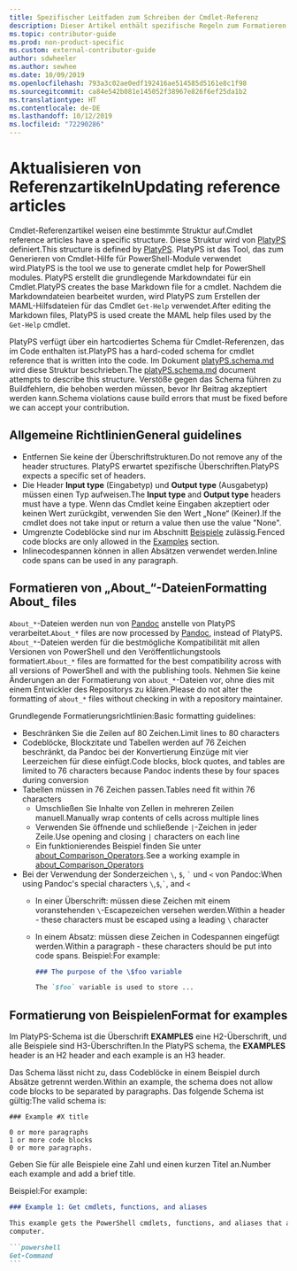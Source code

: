 ```yaml
---
title: Spezifischer Leitfaden zum Schreiben der Cmdlet-Referenz
description: Dieser Artikel enthält spezifische Regeln zum Formatieren von PowerShell-Codebeispielen. Dies gilt für konzeptionelle Artikel mit Beispielen sowie für die Cmdlet-Referenz.
ms.topic: contributor-guide
ms.prod: non-product-specific
ms.custom: external-contributor-guide
author: sdwheeler
ms.author: sewhee
ms.date: 10/09/2019
ms.openlocfilehash: 793a3c02ae0edf192416ae514585d5161e8c1f98
ms.sourcegitcommit: ca84e542b081e145052f38967e826f6ef25da1b2
ms.translationtype: HT
ms.contentlocale: de-DE
ms.lasthandoff: 10/12/2019
ms.locfileid: "72290286"
---
```

# <a name="updating-reference-articles"></a><span data-ttu-id="1a5dd-104">Aktualisieren von Referenzartikeln</span><span class="sxs-lookup"><span data-stu-id="1a5dd-104">Updating reference articles</span></span>

<span data-ttu-id="1a5dd-105">Cmdlet-Referenzartikel weisen eine bestimmte Struktur auf.</span><span class="sxs-lookup"><span data-stu-id="1a5dd-105">Cmdlet reference articles have a specific structure.</span></span> <span data-ttu-id="1a5dd-106">Diese Struktur wird von [PlatyPS][] definiert.</span><span class="sxs-lookup"><span data-stu-id="1a5dd-106">This structure is defined by [PlatyPS][].</span></span>
<span data-ttu-id="1a5dd-107">PlatyPS ist das Tool, das zum Generieren von Cmdlet-Hilfe für PowerShell-Module verwendet wird.</span><span class="sxs-lookup"><span data-stu-id="1a5dd-107">PlatyPS is the tool we use to generate cmdlet help for PowerShell modules.</span></span> <span data-ttu-id="1a5dd-108">PlatyPS erstellt die grundlegende Markdowndatei für ein Cmdlet.</span><span class="sxs-lookup"><span data-stu-id="1a5dd-108">PlatyPS creates the base Markdown file for a cmdlet.</span></span> <span data-ttu-id="1a5dd-109">Nachdem die Markdowndateien bearbeitet wurden, wird PlatyPS zum Erstellen der MAML-Hilfsdateien für das Cmdlet `Get-Help` verwendet.</span><span class="sxs-lookup"><span data-stu-id="1a5dd-109">After editing the Markdown files, PlatyPS is used create the MAML help files used by the `Get-Help` cmdlet.</span></span>

<span data-ttu-id="1a5dd-110">PlatyPS verfügt über ein hartcodiertes Schema für Cmdlet-Referenzen, das im Code enthalten ist.</span><span class="sxs-lookup"><span data-stu-id="1a5dd-110">PlatyPS has a hard-coded schema for cmdlet reference that is written into the code.</span></span> <span data-ttu-id="1a5dd-111">Im Dokument [platyPS.schema.md][] wird diese Struktur beschrieben.</span><span class="sxs-lookup"><span data-stu-id="1a5dd-111">The [platyPS.schema.md][] document attempts to describe this structure.</span></span> <span data-ttu-id="1a5dd-112">Verstöße gegen das Schema führen zu Buildfehlern, die behoben werden müssen, bevor Ihr Beitrag akzeptiert werden kann.</span><span class="sxs-lookup"><span data-stu-id="1a5dd-112">Schema violations cause build errors that must be fixed before we can accept your contribution.</span></span>

## <a name="general-guidelines"></a><span data-ttu-id="1a5dd-113">Allgemeine Richtlinien</span><span class="sxs-lookup"><span data-stu-id="1a5dd-113">General guidelines</span></span>

- <span data-ttu-id="1a5dd-114">Entfernen Sie keine der Überschriftstrukturen.</span><span class="sxs-lookup"><span data-stu-id="1a5dd-114">Do not remove any of the header structures.</span></span> <span data-ttu-id="1a5dd-115">PlatyPS erwartet spezifische Überschriften.</span><span class="sxs-lookup"><span data-stu-id="1a5dd-115">PlatyPS expects a specific set of headers.</span></span>
- <span data-ttu-id="1a5dd-116">Die Header **Input type** (Eingabetyp) und **Output type** (Ausgabetyp) müssen einen Typ aufweisen.</span><span class="sxs-lookup"><span data-stu-id="1a5dd-116">The **Input type** and **Output type** headers must have a type.</span></span> <span data-ttu-id="1a5dd-117">Wenn das Cmdlet keine Eingaben akzeptiert oder keinen Wert zurückgibt, verwenden Sie den Wert „None“ (Keiner).</span><span class="sxs-lookup"><span data-stu-id="1a5dd-117">If the cmdlet does not take input or return a value then use the value "None".</span></span>
- <span data-ttu-id="1a5dd-118">Umgrenzte Codeblöcke sind nur im Abschnitt [Beispiele](#format-for-examples) zulässig.</span><span class="sxs-lookup"><span data-stu-id="1a5dd-118">Fenced code blocks are only allowed in the [Examples](#format-for-examples) section.</span></span>
- <span data-ttu-id="1a5dd-119">Inlinecodespannen können in allen Absätzen verwendet werden.</span><span class="sxs-lookup"><span data-stu-id="1a5dd-119">Inline code spans can be used in any paragraph.</span></span>

## <a name="formatting-about_-files"></a><span data-ttu-id="1a5dd-120">Formatieren von „About_“-Dateien</span><span class="sxs-lookup"><span data-stu-id="1a5dd-120">Formatting About_ files</span></span>

<span data-ttu-id="1a5dd-121">`About_*`-Dateien werden nun von [Pandoc][] anstelle von PlatyPS verarbeitet.</span><span class="sxs-lookup"><span data-stu-id="1a5dd-121">`About_*` files are now processed by [Pandoc][], instead of PlatyPS.</span></span> <span data-ttu-id="1a5dd-122">`About_*`-Dateien werden für die bestmögliche Kompatibilität mit allen Versionen von PowerShell und den Veröffentlichungstools formatiert.</span><span class="sxs-lookup"><span data-stu-id="1a5dd-122">`About_*` files are formatted for the best compatibility across with all versions of PowerShell and with the publishing tools.</span></span>
<span data-ttu-id="1a5dd-123">Nehmen Sie keine Änderungen an der Formatierung von `about_*`-Dateien vor, ohne dies mit einem Entwickler des Repositorys zu klären.</span><span class="sxs-lookup"><span data-stu-id="1a5dd-123">Please do not alter the formatting of `about_*` files without checking in with a repository maintainer.</span></span>

<span data-ttu-id="1a5dd-124">Grundlegende Formatierungsrichtlinien:</span><span class="sxs-lookup"><span data-stu-id="1a5dd-124">Basic formatting guidelines:</span></span>

- <span data-ttu-id="1a5dd-125">Beschränken Sie die Zeilen auf 80 Zeichen.</span><span class="sxs-lookup"><span data-stu-id="1a5dd-125">Limit lines to 80 characters</span></span>
- <span data-ttu-id="1a5dd-126">Codeblöcke, Blockzitate und Tabellen werden auf 76 Zeichen beschränkt, da Pandoc bei der Konvertierung Einzüge mit vier Leerzeichen für diese einfügt.</span><span class="sxs-lookup"><span data-stu-id="1a5dd-126">Code blocks, block quotes, and tables are limited to 76 characters because Pandoc indents these by four spaces during conversion</span></span>
- <span data-ttu-id="1a5dd-127">Tabellen müssen in 76 Zeichen passen.</span><span class="sxs-lookup"><span data-stu-id="1a5dd-127">Tables need fit within 76 characters</span></span>
  - <span data-ttu-id="1a5dd-128">Umschließen Sie Inhalte von Zellen in mehreren Zeilen manuell.</span><span class="sxs-lookup"><span data-stu-id="1a5dd-128">Manually wrap contents of cells across multiple lines</span></span>
  - <span data-ttu-id="1a5dd-129">Verwenden Sie öffnende und schließende `|`-Zeichen in jeder Zeile.</span><span class="sxs-lookup"><span data-stu-id="1a5dd-129">Use opening and closing `|` characters on each line</span></span>
  - <span data-ttu-id="1a5dd-130">Ein funktionierendes Beispiel finden Sie unter [about_Comparison_Operators][about-example].</span><span class="sxs-lookup"><span data-stu-id="1a5dd-130">See a working example in [about_Comparison_Operators][about-example]</span></span>
- <span data-ttu-id="1a5dd-131">Bei der Verwendung der Sonderzeichen `\`, `$`, `` ` `` und `<` von Pandoc:</span><span class="sxs-lookup"><span data-stu-id="1a5dd-131">When using Pandoc's special characters `\`,`$`,`` ` ``, and `<`</span></span>
  - <span data-ttu-id="1a5dd-132">In einer Überschrift: müssen diese Zeichen mit einem voranstehenden `\`-Escapezeichen versehen werden.</span><span class="sxs-lookup"><span data-stu-id="1a5dd-132">Within a header - these characters must be escaped using a leading `\` character</span></span>
  - <span data-ttu-id="1a5dd-133">In einem Absatz: müssen diese Zeichen in Codespannen eingefügt werden.</span><span class="sxs-lookup"><span data-stu-id="1a5dd-133">Within a paragraph - these characters should be put into code spans.</span></span> <span data-ttu-id="1a5dd-134">Beispiel:</span><span class="sxs-lookup"><span data-stu-id="1a5dd-134">For example:</span></span>

    ~~~markdown
    ### The purpose of the \$foo variable

    The `$foo` variable is used to store ...
    ~~~

## <a name="format-for-examples"></a><span data-ttu-id="1a5dd-135">Formatierung von Beispielen</span><span class="sxs-lookup"><span data-stu-id="1a5dd-135">Format for examples</span></span>

<span data-ttu-id="1a5dd-136">Im PlatyPS-Schema ist die Überschrift **EXAMPLES** eine H2-Überschrift, und alle Beispiele sind H3-Überschriften.</span><span class="sxs-lookup"><span data-stu-id="1a5dd-136">In the PlatyPS schema, the **EXAMPLES** header is an H2 header and each example is an H3 header.</span></span>

<span data-ttu-id="1a5dd-137">Das Schema lässt nicht zu, dass Codeblöcke in einem Beispiel durch Absätze getrennt werden.</span><span class="sxs-lookup"><span data-stu-id="1a5dd-137">Within an example, the schema does not allow code blocks to be separated by paragraphs.</span></span> <span data-ttu-id="1a5dd-138">Das folgende Schema ist gültig:</span><span class="sxs-lookup"><span data-stu-id="1a5dd-138">The valid schema is:</span></span>

```
### Example #X title

0 or more paragraphs
1 or more code blocks
0 or more paragraphs.
```

<span data-ttu-id="1a5dd-139">Geben Sie für alle Beispiele eine Zahl und einen kurzen Titel an.</span><span class="sxs-lookup"><span data-stu-id="1a5dd-139">Number each example and add a brief title.</span></span>

<span data-ttu-id="1a5dd-140">Beispiel:</span><span class="sxs-lookup"><span data-stu-id="1a5dd-140">For example:</span></span>

~~~markdown
### Example 1: Get cmdlets, functions, and aliases

This example gets the PowerShell cmdlets, functions, and aliases that are installed on the
computer.

```powershell
Get-Command
```
~~~


[PlatyPS]: https://github.com/powershell/platyps
[platyPS.schema.md]: https://github.com/PowerShell/platyPS/blob/master/platyPS.schema.md
[issue1806]: https://github.com/PowerShell/PowerShell-Docs/issues/1806
[about-example]: https://github.com/MicrosoftDocs/PowerShell-Docs/blob/staging/reference/6/Microsoft.PowerShell.Core/About/about_Comparison_Operators.md
[Pandoc]: https://pandoc.org